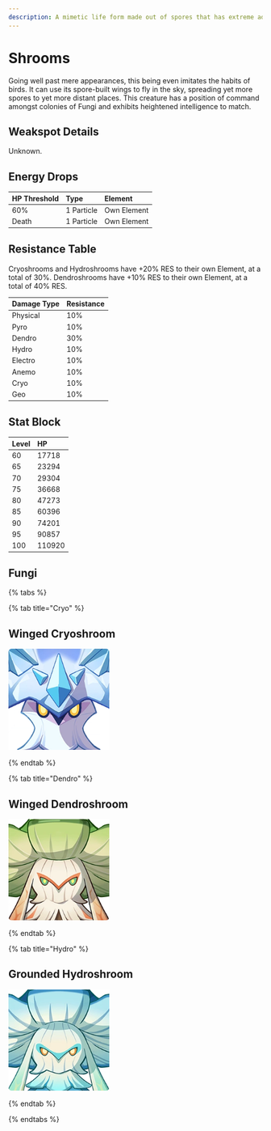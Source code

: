 ```yaml
---
description: A mimetic life form made out of spores that has extreme adaptability.
---
```


# Shrooms

Going well past mere appearances, this being even imitates the habits of birds. It can use its spore-built wings to fly in the sky, spreading yet more spores to yet more distant places.
This creature has a position of command amongst colonies of Fungi and exhibits heightened intelligence to match.

## Weakspot Details

Unknown.  

## Energy Drops

| HP Threshold | Type | Element |
| :--- | :--- | :--- |
| 60% | 1 Particle | Own Element |
| Death | 1 Particle | Own Element |

## Resistance Table

Cryoshrooms and Hydroshrooms have +20% RES to their own Element, at a total of 30%. Dendroshrooms have +10% RES to their own Element, at a total of 40% RES.  

| Damage Type | Resistance |
| :--- | :--- |
| Physical | 10% |
| Pyro | 10% |
| Dendro | 30% |
| Hydro | 10% |
| Electro | 10% |
| Anemo | 10% |
| Cryo | 10% |
| Geo | 10% |

## Stat Block

| Level | HP |
| :--- | :--- |
| 60 | 17718 |
| 65 | 23294 |
| 70 | 29304 |
| 75 | 36668 |
| 80 | 47273 |
| 85 | 60396 |
| 90 | 74201 |
| 95 | 90857 |
| 100 | 110920 |

## Fungi 

{% tabs %}

{% tab title="Cryo" %}

## Winged Cryoshroom

<img src="../../.gitbook/assets/enemy/mystical/Enemy_Winged_Cryoshroom_Icon.webp" width="200" height="200" />

{% endtab %}

{% tab title="Dendro" %}

## Winged Dendroshroom

<img src="../../.gitbook/assets/enemy/mystical/Enemy_Winged_Dendroshroom_Icon.webp" width="200" height="200" />

{% endtab %}

{% tab title="Hydro" %}

## Grounded Hydroshroom

<img src="../../.gitbook/assets/enemy/mystical/Enemy_Grounded_Hydroshroom_Icon.webp" width="200" height="200" />

{% endtab %}

{% endtabs %}
